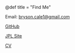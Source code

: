 @def title = "Find Me"

Email: bryson.cale1@gmail.com

[GitHub](https://github.com/astrobc1)

[JPL Site](https://science.jpl.nasa.gov/people/bryson-cale/)

[CV](brysoncale_cv_20220612.pdf)